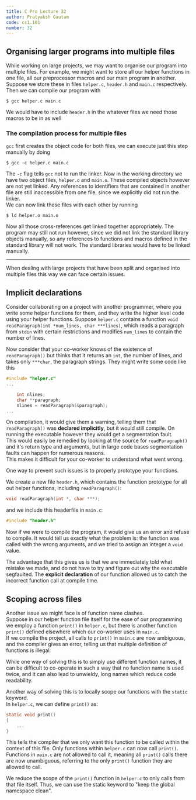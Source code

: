 ```yaml
---
title: C Pro Lecture 32
author: Pratyaksh Gautam
code: cs1.101
number: 32
---
```


## Organising larger programs into multiple files
While working on large projects, we may want to organise our program into multiple files. For example, we might want to store all our helper functions in one file, all our preprocessor macros and our main program in another.  
Suppose we store these in files `helper.c`, `header.h` and `main.c` respectively. Then we can compile our program with
```
$ gcc helper.c main.c
```
We would have to include `header.h` in the whatever files we need those macros to be in as well

### The compilation process for multiple files

`gcc` first creates the object code for both files, we can execute just this step manually by doing
```
$ gcc -c helper.c main.c
```
The `-c` flag tells `gcc` not to run the linker. Now in the working directory we have two object files, `helper.o` and `main.o`.
These compiled objects however are not yet linked. Any references to identifiers that are contained in another file are still inaccessible from one file, since we explicitly did not run the linker.  
We can now link these files with each other by running
```
$ ld helper.o main.o
```

Now all those cross-references get linked together appropriately. The program may still not run however, since we did not link the standard library objects manually, so any references to functions and macros defined in the standard library will not work. The standard libraries would have to be linked manually.

<hr>

When dealing with large projects that have been split and organised into multiple files this way we can face certain issues.

## Implicit declarations

Consider collaborating on a project with another programmer, where you write some helper functions for them, and they write the higher level code using your helper functions.
Suppose `helper.c` contains a function `void readParagraph(int *num_lines, char ***lines)`, which reads a paragraph from `stdin` with certain restrictions and modifies `num_lines` to contain the number of lines.

Now consider that your co-worker knows of the existence of `readParagraph()` but thinks that it returns an `int`, the number of lines, and takes only `***char`, the paragraph strings.
They might write some code like this
```c
#include "helper.c"
...

	int nlines;
	char **paragraph;
	nlines = readParagraph(&paragraph);
...
```

On compilation, it would give them a warning, telling them that `readParagraph()` was **declared implicitly**, but it would still compile. On running the executable however they would get a segmentation fault.  
This would easily be remedied by looking at the source for `readParagraph()` and it's return type and arguments, but in large code bases segmentation faults can happen for numerous reasons.  
This makes it difficult for your co-worker to understand what went wrong.

One way to prevent such issues is to properly prototype your functions.

We create a new file `header.h`, which contains the function prototype for all out helper functions, including `readParagraph()`:
```c
void readParagraph(int *, char ***);
```
and we include this headerfile in `main.c`:
```c
#include "header.h"
```

Now if we were to compile the program, it would give us an error and refuse to compile. It would tell us exactly what the problem is: the function was called with the wrong arguments, and we tried to assign an integer a `void` value.

The advantage that this gives us is that we are immediately told what mistake we made, and do not have to try and figure out why the executable segfaulted. The **explicit declaration** of our function allowed us to catch the incorrect function call at compile time.

## Scoping across files
Another issue we might face is of function name clashes.  
Suppose in our helper function file itself for the ease of our programming we employ a function `print()` in `helper.c`, but there is another function `print()` defined elsewhere which our co-worker uses in `main.c`.  
If we compile the project, all calls to `print()` in `main.c` are now ambiguous, and the compiler gives an error, telling us that multiple definition of functions is illegal.

While one way of solving this is to simply use different function names, it can be difficult to co-operate in such a way that no function name is used twice, and it can also lead to unwieldy, long names which reduce code readability.

Another way of solving this is to locally scope our functions with the `static` keyword.  
In `helper.c`, we can define `print()` as:
```c
static void print()
{
	...
}
```

This tells the compiler that we only want this function to be called within the context of this file. Only functions within `helper.c` can now call `print()`. Functions in `main.c` are not allowed to call it, meaning all `print()` calls there are now unambiguous, referring to the only `print()` function they are allowed to call.

We reduce the scope of the `print()` function in `helper.c` to only calls from that file itself. Thus, we can use the static keyword to "keep the global namespace clean".
